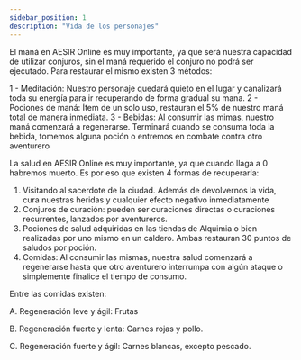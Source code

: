 ```yaml
---
sidebar_position: 1
description: "Vida de los personajes"
---
```


El maná en AESIR Online es muy importante, ya que será nuestra capacidad de utilizar conjuros, sin el maná requerido el conjuro no podrá ser ejecutado. Para restaurar el mismo existen 3 métodos:

1 -	Meditación: Nuestro personaje quedará quieto en el lugar y canalizará toda su energía para ir recuperando de forma gradual su mana.
2 -	Pociones de maná: Ítem de un solo uso, restauran el 5% de nuestro maná total de manera inmediata.
3 -	Bebidas: Al consumir las mimas, nuestro maná comenzará a regenerarse. Terminará cuando se consuma toda la bebida, tomemos alguna poción o entremos en combate contra otro aventurero

La salud en AESIR Online es muy importante, ya que cuando llaga a 0 habremos muerto. Es por eso que existen 4 formas de recuperarla:

1) Visitando al sacerdote de la ciudad. Además de devolvernos la vida, cura nuestras heridas y cualquier efecto negativo inmediatamente
2) Conjuros de curación: pueden ser curaciones directas o curaciones recurrentes, lanzados por aventureros.
3) Pociones de salud adquiridas en las tiendas de Alquimia o bien realizadas por uno mismo en un caldero. Ambas restauran 30 puntos de saludos por poción.
4) Comidas: Al consumir las mismas, nuestra salud comenzará a regenerarse hasta que otro aventurero interrumpa con algún ataque o simplemente finalice el tiempo de consumo.

Entre las comidas existen:

A.	Regeneración leve y ágil: Frutas

B.	Regeneración fuerte y lenta: Carnes rojas y pollo.

C.	Regeneración fuerte y ágil: Carnes blancas, excepto pescado.

